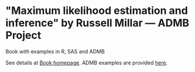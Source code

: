 # "Maximum likelihood estimation and inference" by Russell Millar — ADMB Project

Book with examples in R, SAS and ADMB

See details at [Book homepage][1]. ADMB examples are provided [here][2].

[1]: https://www.stat.auckland.ac.nz/~millar/
[2]: https://www.stat.auckland.ac.nz/~millar/MLEI/Code/ADMB/
